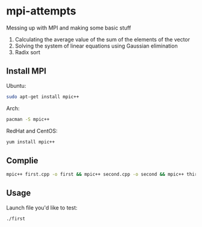 # mpi-attempts
Messing up with MPI and making some basic stuff

1. Calculating the average value of the sum of the elements of the vector
2. Solving the system of linear equations using Gaussian elimination 
3. Radix sort

## Install MPI

Ubuntu:
```bash
sudo apt-get install mpic++
```

Arch:
```bash
pacman -S mpic++
```

RedHat and CentOS:
```bash
yum install mpic++
```

## Complie

```bash
mpic++ first.cpp -o first && mpic++ second.cpp -o second && mpic++ third.cpp -o third
```

## Usage

Launch file you'd like to test:
```bash
./first
```

